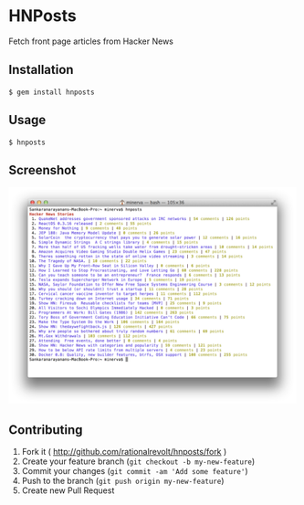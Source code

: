 # HNPosts

Fetch front page articles from Hacker News

## Installation

    $ gem install hnposts

## Usage

    $ hnposts

## Screenshot

![hnposts](pics/hnposts.png)

## Contributing

1. Fork it ( http://github.com/rationalrevolt/hnposts/fork )
2. Create your feature branch (`git checkout -b my-new-feature`)
3. Commit your changes (`git commit -am 'Add some feature'`)
4. Push to the branch (`git push origin my-new-feature`)
5. Create new Pull Request
